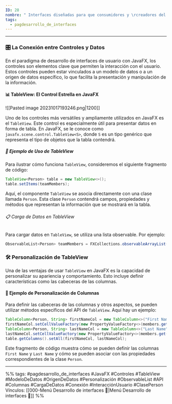 ```yaml
---
ID: 28
nombre: " Interfaces diseñadas para que consumidores y \rcreadores del origen de datos las utilicen"
tags:
  - pagdesarrollo_de_interfaces
---
```

___
### 🎛️ La Conexión entre Controles y Datos

En el paradigma de desarrollo de interfaces de usuario con JavaFX, los controles son elementos clave que permiten la interacción con el usuario. Estos controles pueden estar vinculados a un modelo de datos o a un origen de datos específico, lo que facilita la presentación y manipulación de la información.

#### 📊 TableView: El Control Estrella en JavaFX

![[Pasted image 20231017193246.png|1200]]

Uno de los controles más versátiles y ampliamente utilizados en JavaFX es el `TableView`. Este control es especialmente útil para presentar datos en forma de tabla. En JavaFX, se le conoce como `javafx.scene.control.TableView<S>`, donde `S` es un tipo genérico que representa el tipo de objetos que la tabla contendrá.

##### 📝 Ejemplo de Uso de TableView

Para ilustrar cómo funciona `TableView`, consideremos el siguiente fragmento de código:

```java
TableView<Person> table = new TableView<>();
table.setItems(teamMembers);
```

Aquí, el componente `TableView` se asocia directamente con una clase llamada `Person`. Esta clase `Person` contendrá campos, propiedades y métodos que representan la información que se mostrará en la tabla.

###### 📋 Carga de Datos en TableView

Para cargar datos en `TableView`, se utiliza una lista observable. Por ejemplo:

```java
ObservableList<Person> teamMembers = FXCollections.observableArrayList(members);
```

### 🛠️ Personalización de TableView

Una de las ventajas de usar `TableView` en JavaFX es la capacidad de personalizar su apariencia y comportamiento. Esto incluye definir características como las cabeceras de las columnas.

#### 📑 Ejemplo de Personalización de Columnas

Para definir las cabeceras de las columnas y otros aspectos, se pueden utilizar métodos específicos del API de `TableView`. Aquí hay un ejemplo:

```java
TableColumn<Person, String> firstNameCol = new TableColumn<>("First Name");
firstNameCol.setCellValueFactory(new PropertyValueFactory<>(members.get(0).firstNameProperty().getName()));
TableColumn<Person, String> lastNameCol = new TableColumn<>("Last Name");
lastNameCol.setCellValueFactory(new PropertyValueFactory<>(members.get(0).lastNameProperty().getName()));
table.getColumns().setAll(firstNameCol, lastNameCol);
```

Este fragmento de código muestra cómo se pueden definir las columnas `First Name` y `Last Name` y cómo se pueden asociar con las propiedades correspondientes de la clase `Person`.

___
%%
tags: #pagdesarrollo_de_interfaces #JavaFX #Controles #TableView #ModeloDeDatos #OrigenDeDatos #Personalización #ObservableList #API #Columnas #CargaDeDatos #Conexión #InteracciónUsuario #ClasePerson
Vínculos: [[000-Menú Desarrollo de interfaces 📃|Menú Desarrollo de interfaces 📃]]
%%